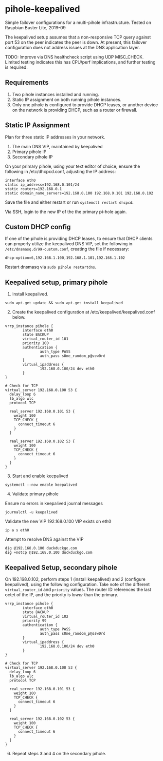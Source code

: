 # pihole-keepalived

Simple failover configurations for a multi-pihole infrastructure. Tested on Raspbian Buster Lite, 2019-09

The keepalived setup assumes that a non-responsive TCP query against port 53 on the peer indicates the peer is down. At present, this failover configuration does not address issues at the DNS application layer. 

TODO: Improve via DNS healthcheck script using UDP MISC_CHECK. Limited testing indicates this has CPU/perf implications, and further testing is required.

## Requirements

1. Two pihole instances installed and running.
2. Static IP assignment on both running pihole instances.
3. Only one pihole is configured to provide DHCP leases, or another device on the network is providing DHCP, such as a router or firewall.

## Static IP Assignment

Plan for three static IP addresses in your network.

1. The main DNS VIP, maintained by keepalived
2. Primary pihole IP
3. Secondary pihole IP

On your primary pihole, using your text editor of choice, ensure the following in /etc/dhcpcd.conf, adjusting the IP address:

```
interface eth0
static ip_address=192.168.0.101/24
static routers=192.168.0.1
static domain_name_servers=192.168.0.100 192.168.0.101 192.168.0.102
```

Save the file and either restart or run `systemctl restart dhcpcd`. 

Via SSH, login to the new IP of the the primary pi-hole again.

## Custom DHCP config

If one of the pihole is providing DHCP leases, to ensure that DHCP clients can properly utilize the keepalived DNS VIP, set the following in `/etc/dnsmasq.d/99-custom.conf`, creating the file if necessary:

```
dhcp-option=6,192.168.1.100,192.168.1.101,192.168.1.102
```

Restart dnsmasq via `sudo pihole restartdns`.


## Keepalived setup, primary pihole

1. Install keepalived.

```
sudo apt-get update && sudo apt-get install keepalived
```

2. Create the keepalived configuration at /etc/keepalived/keepalived.conf below.

```
vrrp_instance pihole {
        interface eth0
        state BACKUP
        virtual_router_id 101
        priority 100
        authentication {
                auth_type PASS
                auth_pass s0me_random_p@ssw0rd
        }
        virtual_ipaddress {
                192.168.0.100/24 dev eth0
        }
}

# Check for TCP
virtual_server 192.168.0.100 53 {
  delay_loop 6
  lb_algo wlc
  protocol TCP

  real_server 192.168.0.101 53 {
    weight 100
    TCP_CHECK {
      connect_timeout 6
    }
  }

  real_server 192.168.0.102 53 {
    weight 100
    TCP_CHECK {
      connect_timeout 6
    }
  }
}
```

3. Start and enable keepalived

```
systemctl --now enable keepalived
```

4. Validate primary pihole

Ensure no errors in keepalived journal messages 

```
journalctl -u keepalived
```

Validate the new VIP 192.168.0.100 VIP exists on eth0

```
ip a s eth0
```

Attempt to resolve DNS against the VIP

```
dig @192.168.0.100 duckduckgo.com
dig +notcp @192.168.0.100 duckduckgo.com
```

## Keepalived Setup, secondary pihole

On 192.168.0.102, perform steps 1 (install keepalived) and 2 (configure keepalived), using the following configuration. Take note of the different `virtual_router_id` and `priority` values. The router ID references the last octet of the IP, and the priority is _lower_ than the primary. 

```
vrrp_instance pihole {
        interface eth0
        state BACKUP
        virtual_router_id 102
        priority 99
        authentication {
                auth_type PASS
                auth_pass s0me_random_p@ssw0rd
        }
        virtual_ipaddress {
                192.168.0.100/24 dev eth0
        }
}

# Check for TCP
virtual_server 192.168.0.100 53 {
  delay_loop 6
  lb_algo wlc
  protocol TCP

  real_server 192.168.0.101 53 {
    weight 100
    TCP_CHECK {
      connect_timeout 6
    }
  }

  real_server 192.168.0.102 53 {
    weight 100
    TCP_CHECK {
      connect_timeout 6
    }
  }
}
```

6. Repeat steps 3 and 4 on the secondary pihole.
